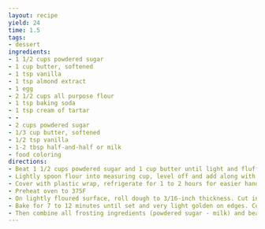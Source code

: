 ```yaml
---
layout: recipe
yield: 24
time: 1.5
tags:
- dessert
ingredients:
- 1 1/2 cups powdered sugar
- 1 cup butter, softened
- 1 tsp vanilla
- 1 tsp almond extract
- 1 egg
- 2 1/2 cups all purpose flour
- 1 tsp baking soda
- 1 tsp cream of tartar
- -
- 2 cups powdered sugar
- 1/3 cup butter, softened
- 1/2 tsp vanilla
- 1-2 tbsp half-and-half or milk
- food coloring
directions:
- Beat 1 1/2 cups powdered sugar and 1 cup butter until light and fluffy. Add 1 tsp vanilla, almond extract, and egg and blend well
- Lightly spoon flour into measuring cup, level off and add along with baking soda and cream of tartar. Mix well
- Cover with plastic wrap, refrigerate for 1 to 2 hours for easier handling
- Preheat oven to 375F
- On lightly floured surface, roll dough to 3/16-inch thickness. Cut into shapes with cookie cutters. Place on ungreased cookie sheets
- Bake for 7 to 12 minutes until set and very light golden on edges. Cool 1 minute and then remove from cookie sheets to cool completely
- Then combine all frosting ingredients (powdered sugar - milk) and beat until smooth
---
```

